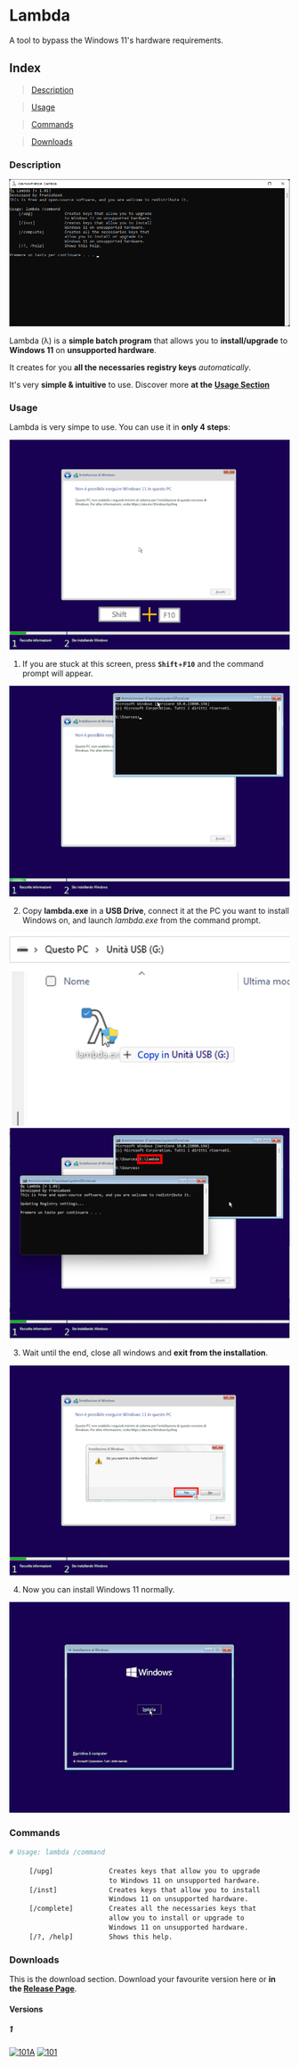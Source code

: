 # Lambda
A tool to bypass the Windows 11's hardware requirements.

## Index

> [Description](https://github.com/franzageek/lambda/blob/main/README.md#description)

> [Usage](https://github.com/franzageek/lambda/blob/main/README.md#usage)

> [Commands](https://github.com/franzageek/lambda/blob/main/README.md#commands)

> [Downloads](https://github.com/franzageek/lambda/blob/main/downloads.md)



### Description

![](https://github.com/franzageek/lambda/blob/images/screenshot.png)

Lambda (λ) is a **simple batch program** that allows you to **install/upgrade** to **Windows 11** on **unsupported hardware**.

It creates for you **all the necessaries registry keys** *automatically*.

It's very **simple & intuitive** to use. Discover more **at the** [**Usage Section**](https://github.com/franzageek/lambda/blob/main/README.md#usage)




### Usage

Lambda is very simpe to use.
You can use it in **only 4 steps**: 

![](https://github.com/franzageek/lambda/blob/images/screenshot-2.png)

1) If you are stuck at this screen, press **`Shift`**+**`F10`** and the command prompt will appear.

![](https://github.com/franzageek/lambda/blob/images/screenshot-3.png)

2) Copy **lambda.exe** in a **USB Drive**, connect it at the PC you want to install Windows on, and launch *lambda.exe* from the command prompt.

![](https://github.com/franzageek/lambda/blob/images/screenshot-4.png) ![](https://github.com/franzageek/lambda/blob/images/screenshot-6.png)

3) Wait until the end, close all windows and **exit from the installation**.

![](https://github.com/franzageek/lambda/blob/images/screenshot-7.png)

4) Now you can install Windows 11 normally.

![](https://github.com/franzageek/lambda/blob/images/screenshot-8.png)


### Commands

```bash
# Usage: lambda /command

     [/upg]              Creates keys that allow you to upgrade 
                         to Windows 11 on unsupported hardware.
     [/inst]             Creates keys that allow you to install 
                         Windows 11 on unsupported hardware.
     [/complete]         Creates all the necessaries keys that 
                         allow you to install or upgrade to
                         Windows 11 on unsupported hardware.
     [/?, /help]         Shows this help.
```

### Downloads

This is the download section. Download your favourite version here or **in the [**Release Page**](https://github.com/franzageek/lambda/releases)**.

#### Versions
##### 1
[![101A](https://img.shields.io/badge/1.01A_Latest-Download-brightgreen?style=flat)](https://github.com/franzageek/lambda/releases/download/1.0.1A/lambda.exe) [![101](https://img.shields.io/badge/1.01-Download-green?style=flat)](https://github.com/franzageek/lambda/releases/download/1.0.1/lambda.exe)






